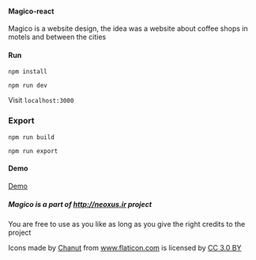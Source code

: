 #### Magico-react 

Magico is a website design, the idea was a website about coffee shops in motels and between the cities

#### Run

```
npm install

npm run dev
```

Visit `localhost:3000`

### Export

```
npm run build

npm run export
```

#### Demo

<a href="https://neoxus.ir/demo/magico-react">Demo</a>

##### Magico is a part of http://neoxus.ir project

You are free to use as you like as long as you give the right credits to the project


<div>Icons made by <a href="https://www.flaticon.com/authors/chanut" title="Chanut">Chanut</a> from <a href="https://www.flaticon.com/" 		    title="Flaticon">www.flaticon.com</a> is licensed by <a href="http://creativecommons.org/licenses/by/3.0/" 		    title="Creative Commons BY 3.0" target="_blank">CC 3.0 BY</a></div>
